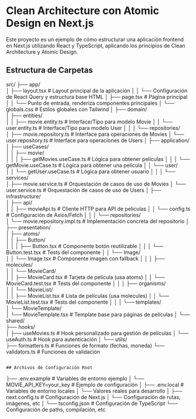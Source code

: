 # Clean Architecture con Atomic Design en Next.js

Este proyecto es un ejemplo de cómo estructurar una aplicación frontend en Next.js utilizando React y TypeScript, aplicando los principios de Clean Architecture y Atomic Design.

## Estructura de Carpetas

src/
├── app/                                    
│   ├── layout.tsx                         # Layout principal de la aplicación
│   │   └── Configuración de React Query y estructura base HTML
│   ├── page.tsx                          # Página principal
│   │   └── Punto de entrada, renderiza componentes principales
│   └── globals.css                       # Estilos globales con Tailwind
│
├── domain/                               
│   ├── entities/                         
│   │   ├── movie.entity.ts              # Interface/Tipo para modelo Movie
│   │   └── user.entity.ts               # Interface/Tipo para modelo User
│   │
│   └── repositories/                     
│       ├── movie.repository.ts          # Interface para operaciones de Movies
│       └── user.repository.ts           # Interface para operaciones de Users
│
├── application/                          
│   ├── useCases/                        
│   │   ├── movie/                       
│   │   │   ├── getMovies.useCase.ts    # Lógica para obtener películas
│   │   │   └── getMovie.useCase.ts     # Lógica para obtener una película
│   │   └── user/                        
│   │       └── getUser.useCase.ts      # Lógica para obtener usuario
│   │
│   └── services/                        
│       ├── movie.service.ts            # Orquestación de casos de uso de Movies
│       └── user.service.ts             # Orquestación de casos de uso de Users
│
├── infrastructure/                      
│   ├── api/                            
│   │   ├── movieApi.ts                # Cliente HTTP para API de películas
│   │   └── config.ts                  # Configuración de Axios/Fetch
│   │
│   └── repositories/                   
│       └── movie.repository.impl.ts   # Implementación concreta del repositorio
│
├── presentation/                       
│   ├── atoms/                         
│   │   ├── Button/                    
│   │   │   ├── Button.tsx            # Componente botón reutilizable
│   │   │   └── Button.test.tsx       # Tests del componente
│   │   └── Image/                     
│   │       └── Image.tsx             # Componente imagen con fallback
│   │
│   ├── molecules/                     
│   │   └── MovieCard/                
│   │       ├── MovieCard.tsx         # Tarjeta de película (usa atoms)
│   │       └── MovieCard.test.tsx    # Tests del componente
│   │
│   ├── organisms/                    
│   │   └── MovieList/               
│   │       ├── MovieList.tsx        # Lista de películas (usa molecules)
│   │       └── MovieList.test.tsx   # Tests del componente
│   │
│   └── templates/                   
│       └── MovieTemplate/          
│           └── MovieTemplate.tsx    # Template base para páginas de películas
│
└── shared/                         
    ├── hooks/                      
    │   ├── useMovies.ts           # Hook personalizado para gestión de películas
    │   └── useAuth.ts             # Hook para autenticación
    │
    └── utils/                     
        ├── formatters.ts          # Funciones de formato (fechas, moneda)
        └── validators.ts          # Funciones de validación
```

## Archivos de Configuración Root

```
├── .env.example                   # Variables de entorno ejemplo
│   └── MOVIE_API_KEY=your_key    # Ejemplo de configuración
│
├── .env.local                    # Variables de entorno locales
│   └── Valores reales para desarrollo
│
├── next.config.ts               # Configuración de Next.js
│   └── Configuración de rutas, imágenes, etc
│
└── tsconfig.json               # Configuración de TypeScript
    └── Configuración de paths, compilación, etc
```

